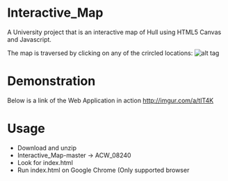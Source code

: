# Interactive_Map
A University project that is an interactive map of Hull using HTML5 Canvas and Javascript.

The map is traversed by clicking on any of the crircled locations:
![alt tag](https://s18.postimg.org/9d6gn21y1/asda.png)

# Demonstration
Below is a link of the Web Application in action
http://imgur.com/a/tIT4K

# Usage
- Download and unzip
- Interactive_Map-master -> ACW_08240
- Look for index.html 
- Run index.html on Google Chrome (Only supported browser
